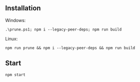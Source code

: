 ## Installation

Windows:

```console
.\prune.ps1; npm i --legacy-peer-deps; npm run build
```

Linux:

```console
npm run prune && npm i --legacy-peer-deps && npm run build
```

## Start

```console
npm start
```
